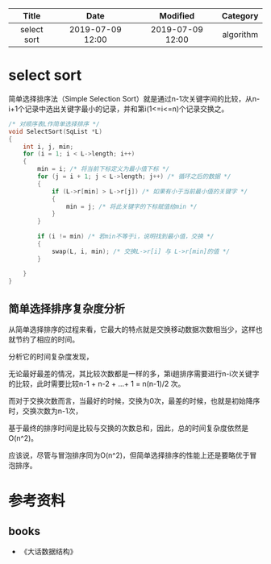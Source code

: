 | Title                | Date             | Modified         | Category          |
|:--------------------:|:----------------:|:----------------:|:-----------------:|
| select sort            | 2019-07-09 12:00 | 2019-07-09 12:00 | algorithm         |



# select sort

简单选择排序法（Simple Selection Sort）就是通过n-1次关键字间的比较，从n-i+1个记录中选出关键字最小的记录，并和第i(1<=i<=n)个记录交换之。

```c
/* 对顺序表L作简单选择排序 */
void SelectSort(SqList *L)
{
    int i, j, min;
    for (i = 1; i < L->length; i++)
    {
        min = i; /* 将当前下标定义为最小值下标 */
        for (j = i + 1; j < L->length; j++) /* 循环之后的数据 */
        {
            if (L->r[min] > L->r[j]) /* 如果有小于当前最小值的关键字 */
            {
                min = j; /* 将此关键字的下标赋值给min */
            }
        }
        
        if (i != min) /* 若min不等于i，说明找到最小值，交换 */
        {
            swap(L, i, min); /* 交换L->r[i] 与 L->r[min]的值 */
        }
        
    }
}

```



## 简单选择排序复杂度分析

从简单选择排序的过程来看，它最大的特点就是交换移动数据次数相当少，这样也就节约了相应的时间。

分析它的时间复杂度发现，

无论最好最差的情况，其比较次数都是一样的多，第i趟排序需要进行n-i次关键字的比较，此时需要比较n-1 + n-2 + …+ 1 = n(n-1)/2 次。

而对于交换次数而言，当最好的时候，交换为0次，最差的时候，也就是初始降序时，交换次数为n-1次，

基于最终的排序时间是比较与交换的次数总和，因此，总的时间复杂度依然是O(n^2)。

应该说，尽管与冒泡排序同为O(n^2)，但简单选择排序的性能上还是要略优于冒泡排序。




# 参考资料
## books
- 《大话数据结构》